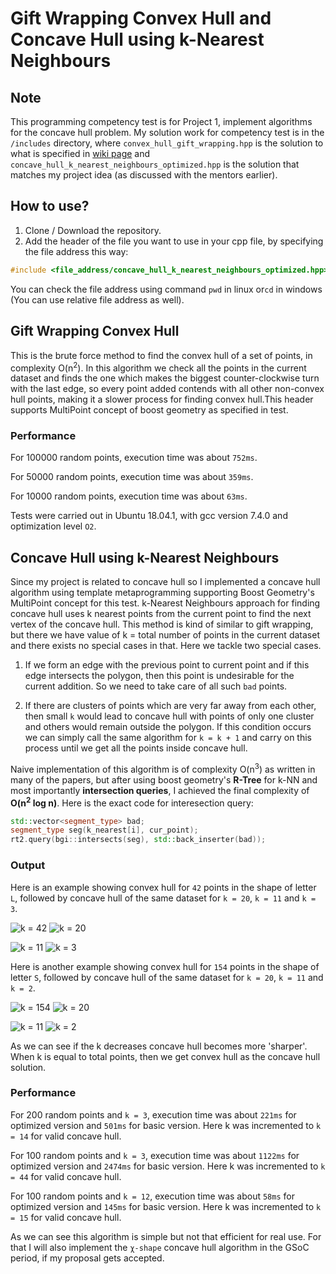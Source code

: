 # Gift Wrapping Convex Hull and Concave Hull using k-Nearest Neighbours

## Note
This programming competency test is for Project 1, implement algorithms for the concave hull problem. My solution work for competency test is in the `/includes` directory, where `convex_hull_gift_wrapping.hpp` is the solution to what is specified in [wiki page](https://github.com/boostorg/wiki/wiki/Google-Summer-of-Code%3A-2020) and `concave_hull_k_nearest_neighbours_optimized.hpp` is the solution that matches my project idea (as discussed with the mentors earlier).

## How to use?
1. Clone / Download the repository.
2. Add the header of the file you want to use in your cpp file, by specifying the file address this way: 
```cpp
#include <file_address/concave_hull_k_nearest_neighbours_optimized.hpp>
```
You can check the file address using command `pwd` in linux or`cd` in windows (You can use relative file address as well).

## Gift Wrapping Convex Hull
This is the brute force method to find the convex hull of a set of points, in complexity O(n<sup>2</sup>). In this algorithm we check all the points in the current dataset and finds the one which makes the biggest counter-clockwise turn with the last edge, so every point added contends with all other non-convex hull points, making it a slower process for finding convex hull.This header supports MultiPoint concept of boost geometry as specified in test.

### Performance
For 100000 random points, execution time was about `752ms`.

For 50000 random points, execution time was about `359ms`.

For 10000 random points, execution time was about `63ms`.

Tests were carried out in Ubuntu 18.04.1, with gcc version 7.4.0 and optimization level `O2`.

## Concave Hull using k-Nearest Neighbours
Since my project is related to concave hull so I implemented a concave hull algorithm using template metaprogramming supporting Boost Geometry's MultiPoint concept for this test. k-Nearest Neighbours approach for finding concave hull uses k nearest points from the current point to find the next vertex of the concave hull. This method is kind of similar to gift wrapping, but there we have value of k = total number of points in the current dataset and there exists no special cases in that. Here we tackle two special cases.

1. If we form an edge with the previous point to current point and if this edge intersects the polygon, then this point is undesirable for the current addition. So we need to take care of all such `bad` points.

2. If there are clusters of points which are very far away from each other, then small `k` would lead to concave hull with points of only one cluster and others would remain outside the polygon. If this condition occurs we can simply call the same algorithm for `k = k + 1` and carry on this process until we get all the points inside concave hull.

Naive implementation of this algorithm is of complexity O(n<sup>3</sup>) as written in many of the papers, but after using boost geometry's **R-Tree** for k-NN and most importantly **intersection queries**, I achieved the final complexity of **O(n<sup>2</sup> log n)**. Here is the exact code for interesection query:
```cpp
std::vector<segment_type> bad;
segment_type seg(k_nearest[i], cur_point);
rt2.query(bgi::intersects(seg), std::back_inserter(bad));
```

### Output
Here is an example showing convex hull for `42` points in the shape of letter `L`, followed by concave hull of the same dataset for `k = 20`, `k = 11` and `k = 3`.

![k = 42](https://github.com/digu-007/Boost_Geometry_Competency_Test_2020/blob/develop/images/L-42.png)
![k = 20](https://github.com/digu-007/Boost_Geometry_Competency_Test_2020/blob/develop/images/L-20.png)

![k = 11](https://github.com/digu-007/Boost_Geometry_Competency_Test_2020/blob/develop/images/L-11.png)
![k = 3](https://github.com/digu-007/Boost_Geometry_Competency_Test_2020/blob/develop/images/L-3.png)

Here is another example showing convex hull for `154` points in the shape of letter `S`, followed by concave hull of the same dataset for `k = 20`, `k = 11` and `k = 2`.

![k = 154](https://github.com/digu-007/Boost_Geometry_Competency_Test_2020/blob/develop/images/S-154.png)
![k = 20](https://github.com/digu-007/Boost_Geometry_Competency_Test_2020/blob/develop/images/S-20.png)

![k = 11](https://github.com/digu-007/Boost_Geometry_Competency_Test_2020/blob/develop/images/S-11.png)
![k = 2](https://github.com/digu-007/Boost_Geometry_Competency_Test_2020/blob/develop/images/S-2.png)

As we can see if the k decreases concave hull becomes more 'sharper'. When k is equal to total points, then we get convex hull as the concave hull solution.

### Performance

For 200 random points and `k = 3`, execution time was about `221ms` for optimized version and `501ms` for basic version. Here k was incremented to `k = 14` for valid concave hull.

For 100 random points and `k = 3`, execution time was about `1122ms` for optimized version and `2474ms` for basic version. Here k was incremented to `k = 44` for valid concave hull.

For 100 random points and `k = 12`, execution time was about `58ms` for optimized version and `145ms` for basic version. Here k was incremented to `k = 15` for valid concave hull.

As we can see this algorithm is simple but not that efficient for real use. For that I will also implement the `χ-shape` concave hull algorithm in the GSoC period, if my proposal gets accepted.

